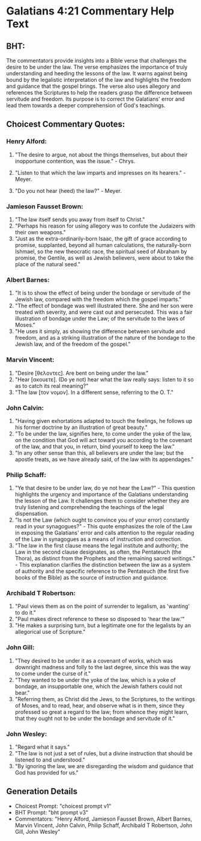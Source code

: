 # Galatians 4:21 Commentary Help Text

## BHT:
The commentators provide insights into a Bible verse that challenges the desire to be under the law. The verse emphasizes the importance of truly understanding and heeding the lessons of the law. It warns against being bound by the legalistic interpretation of the law and highlights the freedom and guidance that the gospel brings. The verse also uses allegory and references the Scriptures to help the readers grasp the difference between servitude and freedom. Its purpose is to correct the Galatians' error and lead them towards a deeper comprehension of God's teachings.

## Choicest Commentary Quotes:
### Henry Alford:
1. "The desire to argue, not about the things themselves, but about their inopportune contention, was the issue." - Chrys.

2. "Listen to that which the law imparts and impresses on its hearers." - Meyer.

3. "Do you not hear (heed) the law?" - Meyer.

### Jamieson Fausset Brown:
1. "The law itself sends you away from itself to Christ."
2. "Perhaps his reason for using allegory was to confute the Judaizers with their own weapons."
3. "Just as the extra-ordinarily-born Isaac, the gift of grace according to promise, supplanted, beyond all human calculations, the naturally-born Ishmael, so the new theocratic race, the spiritual seed of Abraham by promise, the Gentile, as well as Jewish believers, were about to take the place of the natural seed."

### Albert Barnes:
1. "It is to show the effect of being under the bondage or servitude of the Jewish law, compared with the freedom which the gospel imparts."
2. "The effect of bondage was well illustrated there. She and her son were treated with severity, and were cast out and persecuted. This was a fair illustration of bondage under the Law; of the servitude to the laws of Moses."
3. "He uses it simply, as showing the difference between servitude and freedom, and as a striking illustration of the nature of the bondage to the Jewish law, and of the freedom of the gospel."

### Marvin Vincent:
1. "Desire [θελοντες]. Are bent on being under the law."
2. "Hear [ακουετε]. (Do ye not) hear what the law really says: listen to it so as to catch its real meaning?"
3. "The law [τον νομον]. In a different sense, referring to the O. T."

### John Calvin:
1. "Having given exhortations adapted to touch the feelings, he follows up his former doctrine by an illustration of great beauty."
2. "To be under the law, signifies here, to come under the yoke of the law, on the condition that God will act toward you according to the covenant of the law, and that you, in return, bind yourself to keep the law."
3. "In any other sense than this, all believers are under the law; but the apostle treats, as we have already said, of the law with its appendages."

### Philip Schaff:
1. "Ye that desire to be under law, do ye not hear the Law?" - This question highlights the urgency and importance of the Galatians understanding the lesson of the Law. It challenges them to consider whether they are truly listening and comprehending the teachings of the legal dispensation.
2. "Is not the Law (which ought to convince you of your error) constantly read in your synagogues?" - This quote emphasizes the role of the Law in exposing the Galatians' error and calls attention to the regular reading of the Law in synagogues as a means of instruction and correction.
3. "The law in the first clause means the legal institute and authority; the Law in the second clause designates, as often, the Pentateuch (the Thora), as distinct from the Prophets and the remaining sacred writings." - This explanation clarifies the distinction between the law as a system of authority and the specific reference to the Pentateuch (the first five books of the Bible) as the source of instruction and guidance.

### Archibald T Robertson:
1. "Paul views them as on the point of surrender to legalism, as 'wanting' to do it." 
2. "Paul makes direct reference to these so disposed to 'hear the law.'" 
3. "He makes a surprising turn, but a legitimate one for the legalists by an allegorical use of Scripture."

### John Gill:
1. "They desired to be under it as a covenant of works, which was downright madness and folly to the last degree, since this was the way to come under the curse of it."
2. "They wanted to be under the yoke of the law, which is a yoke of bondage, an insupportable one, which the Jewish fathers could not bear."
3. "Referring them, as Christ did the Jews, to the Scriptures, to the writings of Moses, and to read, hear, and observe what is in them, since they professed so great a regard to the law; from whence they might learn, that they ought not to be under the bondage and servitude of it."

### John Wesley:
1. "Regard what it says."
2. "The law is not just a set of rules, but a divine instruction that should be listened to and understood."
3. "By ignoring the law, we are disregarding the wisdom and guidance that God has provided for us."


## Generation Details
- Choicest Prompt: "choicest prompt v1"
- BHT Prompt: "bht prompt v3"
- Commentators: "Henry Alford, Jamieson Fausset Brown, Albert Barnes, Marvin Vincent, John Calvin, Philip Schaff, Archibald T Robertson, John Gill, John Wesley"
